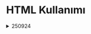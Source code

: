 <h1>HTML Kullanımı</h1>
<details>
  <summary>250924</summary>
 

  - Uygulama 1: Temel <mark>h1,h2,h3,h4,h5,h6</mark> etiketi
  - Uygulama 2: Paragraphs etiketi kullanımı
  - Uygulama 3: Lorem ve biçimlendirme etiketleri kullanımı
</details>
